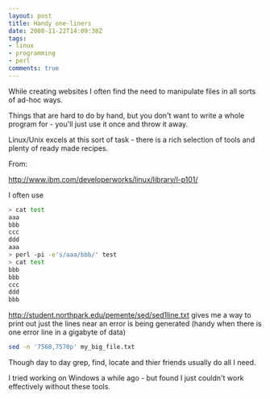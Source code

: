 ```yaml
---
layout: post
title: Handy one-liners
date: 2008-11-22T14:09:38Z
tags:
- linux
- programming
- perl
comments: true
---
```


While creating websites I often find the need to manipulate files in all sorts of ad-hoc ways.


Things that are hard to do by hand, but you don't want to write a whole program for - you'll just use it once and throw it away.


Linux/Unix excels at this sort of task - there is a rich selection of tools and plenty of ready made recipes.


From: 


http://www.ibm.com/developerworks/linux/library/l-p101/


I often use

```bash
> cat test
aaa
bbb
ccc
ddd
aaa
> perl -pi -e's/aaa/bbb/' test
> cat test
bbb
bbb
ccc
ddd
bbb
```


http://student.northpark.edu/pemente/sed/sed1line.txt gives me a way to print out just the lines near an error is being generated (handy when there is one error line in a gigabyte of data) 

```bash
sed -n '7560,7570p' my_big_file.txt
```

Though day to day grep, find, locate and thier friends  usually do all I need.


I tried working on Windows a while ago - but found I just couldn't work effectively without these tools. 

